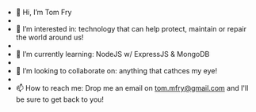 - 👋 Hi, I’m Tom Fry
- 
- 👀 I’m interested in: technology that can help protect, maintain or repair the world around us! 
- 
- 🌱 I’m currently learning: NodeJS w/ ExpressJS & MongoDB
- 
- 💞️ I’m looking to collaborate on: anything that cathces my eye!
- 
- 📫 How to reach me: Drop me an email on tom.mfry@gmail.com and I'll be sure to get back to you!
